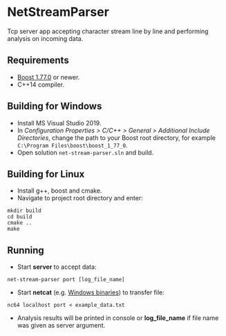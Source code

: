 # NetStreamParser

Tcp server app accepting character stream line by line and performing analysis on incoming data.

## Requirements

- [Boost 1.77.0](https://www.boost.org/users/history/version_1_77_0.html) or newer.
- C++14 compiler.

## Building for Windows

- Install MS Visual Studio 2019.
- In *Configuration Properties > C/C++ > General > Additional Include Directories*, change the path to your Boost root directory, for example
`C:\Program Files\boost\boost_1_77_0`.
- Open solution `net-stream-parser.sln` and build.

## Building for Linux

- Install g++, boost and cmake.
- Navigate to project root directory and enter:
```
mkdir build
cd build
cmake ..
make
```

## Running

- Start **server** to accept data:
```
net-stream-parser port [log_file_name]
```
- Start **netcat** (e.g. [Windows binaries](https://eternallybored.org/misc/netcat/)) to transfer file:
```
nc64 localhost port < example_data.txt
```
- Analysis results will be printed in console or **log_file_name** if file name was given as server argument.
